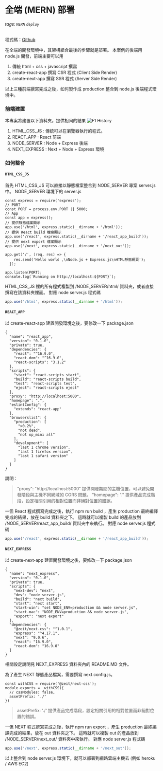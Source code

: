 # 全端 (MERN) 部署
###### tags: `MERN` `deploy`

程式碼：[Github](https://github.com/capeta0507/Node_Deploy)

在全端的開發環境中，其架構組合最後的步驟就是部署。
本案例的後端用 node.js 開發，前端主要可以用
1. 傳統 html + css + javascript 撰寫
2. create-react-app 撰寫 CSR 程式 (Client Side Render)
3. create-next-app 撰寫 SSR 程式 (Server Side Render)

以上三種前端撰寫完成之後，如何製作成 production 整合到 node.js 後端程式環境中。

### 前端建置
本專案將建置以下資料夾，提供相同的結果
![F1 History](https://i.imgur.com/sLuZsnc.png)

1. HTML_CSS_JS : 傳統可以在瀏覽器執行的程式。
2. REACT_APP : React 前端
3. NODE_SERVER : Node + Express 後端
4. NEXT_EXPRESS : Next + Node + Express 環境

### 如何整合
#### `HTML_CSS_JS`
首先 HTML_CSS_JS 可以直接以靜態檔案整合到 NODE_SERVER 專案 server.js 中。
NODE_SERVER 環境下的 server.js
```javascript=
const express = require('express');
// PORT
const PORT = process.env.PORT || 5000;
// App
const app = express();
// 提供靜態檔案顯示
app.use('/html', express.static(__dirname + '/html'));
// 提供 React build 檔案顯示
app.use('/react', express.static(__dirname + '/react_app_build'));
// 提供 next export 檔案顯示
app.use('/next', express.static(__dirname + '/next_out'));

app.get('/', (req, res) => {
    res.send('Hello world ,\nNode.js + Express.js\nHTML靜態網頁');
  });

app.listen(PORT);
console.log(`Running on http://localhost:${PORT}`);
```
HTML_CSS_JS 裡的所有程式複製到 /NODE_SERVER/html/ 資料夾，或者直接撰寫在該資料夾裡面。
對應 node server.js 程式碼 
```javascript
app.use('/html', express.static(__dirname + '/html'));
```

#### `REACT_APP`
以 create-react-app 建置開發環境之後，要修改一下 package.json
```json=
{
  "name": "react_app",
  "version": "0.1.0",
  "private": true,
  "dependencies": {
    "react": "^16.9.0",
    "react-dom": "^16.9.0",
    "react-scripts": "3.1.2"
  },
  "scripts": {
    "start": "react-scripts start",
    "build": "react-scripts build",
    "test": "react-scripts test",
    "eject": "react-scripts eject"
  },
  "proxy": "http://localhost:5000",
  "homepage": ".",
  "eslintConfig": {
    "extends": "react-app"
  },
  "browserslist": {
    "production": [
      ">0.2%",
      "not dead",
      "not op_mini all"
    ],
    "development": [
      "last 1 chrome version",
      "last 1 firefox version",
      "last 1 safari version"
    ]
  }
}

```
說明：
> "proxy": "http://localhost:5000" 提供開發期間的主機位置，可以避免開發階段與主機不同網域的 CORS 問題。
> "homepage": "." 提供產品完成階段，設定相關引用的相對位置而非絕對位置的錯誤。

一但 React 程式撰寫完成之後，執行 npm run build ，產生 production 最終編譯完成的結果，放在 build 資料夾之下。
這時就可以複製 build 的產品放到 /NODE_SERVER/react_app_build/ 資料夾中來執行。
對應 node server.js 程式碼 
```javascript
app.use('/react', express.static(__dirname + '/react_app_build'));
```

#### `NEXT_EXPRESS`
以 create-next-app 建置開發環境之後，要修改一下 package.json
```json=
{
  "name": "next_express",
  "version": "0.1.0",
  "private": true,
  "scripts": {
    "next-dev": "next",
    "dev": "node server.js",
    "build": "next build",
    "start": "next start",
    "start-win": "set NODE_ENV=production && node server.js",
    "start-mac": "NODE_ENV=production && node server.js",
    "export": "next export"
  },
  "dependencies": {
    "@zeit/next-css": "^1.0.1",
    "express": "^4.17.1",
    "next": "9.0.6",
    "react": "16.9.0",
    "react-dom": "16.9.0"
  }
}
```
相關設定說明見 NEXT_EXPRESS 資料夾內的 README.MD 文件。

為了產生 NEXT 靜態產品檔案，需要撰寫 next.config.js。
```javascript=
const withCSS = require('@zeit/next-css');
module.exports =  withCSS({
  // cssModules: false,
  assetPrefix: './'
})
```
> assetPrefix: './' 提供產品完成階段，設定相關引用的相對位置而非絕對位置的錯誤。

一但 NEXT 程式撰寫完成之後，執行 npm run export ，產生 production 最終編譯完成的結果，放在 out 資料夾之下。
這時就可以複製 out 的產品放到 /NODE_SERVER/next_out/ 資料夾中來執行。
對應 node server.js 程式碼 
```javascript
app.use('/next', express.static(__dirname + '/next_out'));
```

以上整合到 node server.js 環境下，就可以部署到網路雲端主機去 (例如 heroku / AWS EC2)

